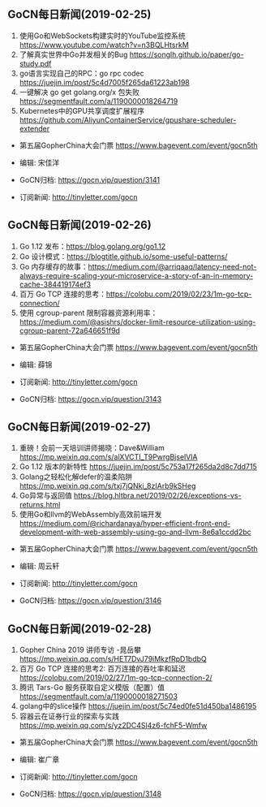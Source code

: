 ## GoCN每日新闻(2019-02-25)

1. 使用Go和WebSockets构建实时的YouTube监控系统 https://www.youtube.com/watch?v=n3BQLHtsrkM
2. 了解真实世界中Go并发相关的Bug https://songlh.github.io/paper/go-study.pdf
3. go语言实现自己的RPC：go rpc codec https://juejin.im/post/5c4d7005f265da61223ab198
4. 一键解决 go get golang.org/x 包失败 https://segmentfault.com/a/1190000018264719
5. Kubernetes中的GPU共享调度扩展程序 https://github.com/AliyunContainerService/gpushare-scheduler-extender

* 第五届GopherChina大会门票 https://www.bagevent.com/event/gocn5th

* 编辑: 宋佳洋
* GoCN归档: https://gocn.vip/question/3141
* 订阅新闻: http://tinyletter.com/gocn

## GoCN每日新闻(2019-02-26)

1. Go 1.12 发布：https://blog.golang.org/go1.12
2. Go 设计模式：https://blogtitle.github.io/some-useful-patterns/
3. Go 内存缓存的故事：https://medium.com/@arriqaaq/latency-need-not-always-require-scaling-your-microservice-a-story-of-an-in-memory-cache-384419174ef3
4. 百万 Go TCP 连接的思考：https://colobu.com/2019/02/23/1m-go-tcp-connection/
5. 使用 cgroup-parent 限制容器资源利用率：https://medium.com/@asishrs/docker-limit-resource-utilization-using-cgroup-parent-72a646651f9d

- 第五届GopherChina大会门票 https://www.bagevent.com/event/gocn5th

- 编辑: 薛锦
- 订阅新闻: http://tinyletter.com/gocn
- GoCN归档: https://gocn.vip/question/3143

## GoCN每日新闻(2019-02-27)

1. 重磅！会前一天培训讲师揭晓：Dave&William https://mp.weixin.qq.com/s/alXVCTI_T9PwrgBjselVIA
2. Go 1.12 版本的新特性 https://juejin.im/post/5c753a17f265da2d8c7dd715
3. Golang之轻松化解defer的温柔陷阱 https://mp.weixin.qq.com/s/txj7jQNki_8zIArb9kSHeg
4. Go异常与返回值 https://blog.hltbra.net/2019/02/26/exceptions-vs-returns.html
5. 使用Go和llvm的WebAssembly高效前端开发 https://medium.com/@richardanaya/hyper-efficient-front-end-development-with-web-assembly-using-go-and-llvm-8e6a1ccdd2bc

- 第五届GopherChina大会门票 https://www.bagevent.com/event/gocn5th

- 编辑: 周云轩
- 订阅新闻: http://tinyletter.com/gocn
- GoCN归档: https://gocn.vip/question/3146

## GoCN每日新闻(2019-02-28)

1. Gopher China 2019 讲师专访 -晁岳攀 https://mp.weixin.qq.com/s/HET7DvJ79iMkzfRpD1bdbQ
2. 百万 Go TCP 连接的思考2: 百万连接的吞吐率和延迟   https://colobu.com/2019/02/27/1m-go-tcp-connection-2/
3. 腾讯 Tars-Go 服务获取自定义模版（配置）值 https://segmentfault.com/a/1190000018271503
4. golang中的slice操作 https://juejin.im/post/5c74ed0fe51d450ba1486195
5. 容器云在证券行业的探索与实践 https://mp.weixin.qq.com/s/yz2DC4Sl4z6-fchF5-Wmfw

- 第五届GopherChina大会门票 https://www.bagevent.com/event/gocn5th

- 编辑: 崔广章
- 订阅新闻: http://tinyletter.com/gocn
- GoCN归档: https://gocn.vip/question/3148
